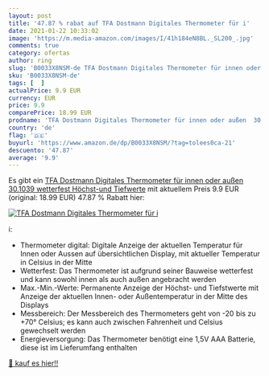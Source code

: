 ```yaml
---
layout: post
title: '47.87 % rabat auf TFA Dostmann Digitales Thermometer für i'
date: 2021-01-22 10:33:02
image: 'https://m.media-amazon.com/images/I/41h184eN8BL._SL200_.jpg'
comments: true
category: ofertas
author: ring
slug: 'B0033X8NSM-de TFA Dostmann Digitales Thermometer für innen oder außen...'
sku: 'B0033X8NSM-de'
tags: [  ]
actualPrice: 9.9 EUR
currency: EUR
price: 9.9
comparePrice: 18.99 EUR
prodname: 'TFA Dostmann Digitales Thermometer für innen oder außen  30.1039  wetterfest  Höchst-und Tiefwerte'
country: 'de'
flag: '🇩🇪'
buyurl: 'https://www.amazon.de/dp/B0033X8NSM/?tag=tolees0ca-21'
descuento: '47.87'
average: '9.9'
---
```


Es gibt ein [TFA Dostmann Digitales Thermometer für innen oder außen  30.1039  wetterfest  Höchst-und Tiefwerte](https://www.amazon.de/dp/B0033X8NSM/?tag=tolees0ca-21) mit aktuellem Preis 9.9 EUR (original: 18.99 EUR) 47.87 % Rabatt hier:

[![TFA Dostmann Digitales Thermometer für i](https://m.media-amazon.com/images/I/41h184eN8BL._SL200_.jpg)](https://www.amazon.de/dp/B0033X8NSM/?tag=tolees0ca-21)

ℹ️:

- Thermometer digital: Digitale Anzeige der aktuellen Temperatur für Innen oder Aussen auf übersichtlichen Display, mit aktueller Temperatur in Celsius in der Mitte
- Wetterfest: Das Thermometer ist aufgrund seiner Bauweise wetterfest und kann sowohl innen als auch außen angebracht werden
- Max.-Min.-Werte: Permanente Anzeige der Höchst- und Tiefstwerte mit Anzeige der aktuellen Innen- oder Außentemperatur in der Mitte des Displays
- Messbereich: Der Messbereich des Thermometers geht von -20 bis zu +70° Celsius; es kann auch zwischen Fahrenheit und Celsius gewechselt werden
- Energieversorgung: Das Thermometer benötigt eine 1,5V AAA Batterie, diese ist im Lieferumfang enthalten

[🛒 kauf es hier!!](https://www.amazon.de/dp/B0033X8NSM/?tag=tolees0ca-21)
